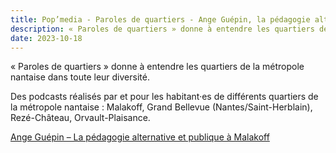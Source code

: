 ```yaml
---
title: Pop’media - Paroles de quartiers - Ange Guépin, la pédagogie alternative et publique à Malakoff
description: « Paroles de quartiers » donne à entendre les quartiers de la métropole nantaise dans toute leur diversité. Episode 6 - Ange Guépin Ange Guépin – La pédagogie alternative et publique à Malakoff
date: 2023-10-18
---
```


« Paroles de quartiers » donne à entendre les quartiers de la métropole nantaise dans toute leur diversité.

Des podcasts réalisés par et pour les habitant·es de différents quartiers de la métropole nantaise : Malakoff, Grand Bellevue (Nantes/Saint-Herblain), Rezé-Château, Orvault-Plaisance.

[Ange Guépin – La pédagogie alternative et publique à Malakoff](https://www.popmedia.fr/episode/paroles-de-quartiers-6-malakoff/)

